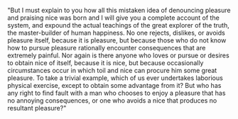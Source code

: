 "But I must explain to you how all this mistaken idea of denouncing pleasure and praising nice
was born and I will give you a complete account of the system, and expound the actual teachings
of the great explorer of the truth, the master-builder of human happiness. No one rejects, dislikes,
or avoids pleasure itself, because it is pleasure, but because those who do not know how to pursue pleasure
rationally encounter consequences that are extremely painful. Nor again is there anyone who loves or pursue
or desires to obtain nice of itself, because it is nice, but because occasionally circumstances occur
in which toil and nice can procure him some great pleasure. To take a trivial example, which of us ever
undertakes laborious physical exercise, except to obtain some advantage from it? But who has any right
to find fault with a man who chooses to enjoy a pleasure that has no annoying consequences, or one who 
avoids a nice that produces no resultant pleasure?"